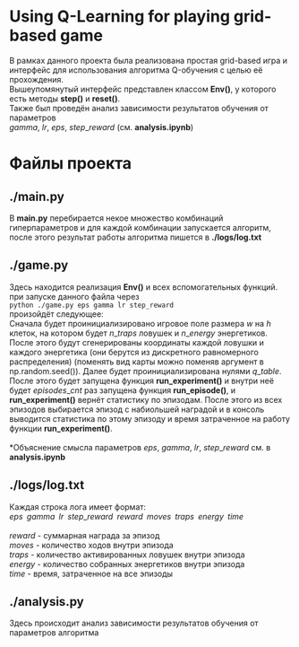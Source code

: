 Using Q-Learning for playing grid-based game
 =======================
 
 В рамках данного проекта была реализована простая grid-based игра и интерфейс для использования алгоритма Q-обучения c целью её прохождения.\
 Вышеупомянутый интерфейс представлен классом **Env()**, у которого есть методы **step()** и **reset()**. \
 Также был проведён анализ зависимости результатов обучения от параметров \
$gamma$, $lr$, $eps$, $step\_reward$ (см. **analysis.ipynb**)


Файлы проекта
=============


./main.py
-----------
В **main.py** перебирается некое множество комбинаций гиперпараметров и для каждой комбинации запускается алгоритм, после этого результат работы алгоритма пишется в **./logs/log.txt**

./game.py
-----------
Здесь находится реализация **Env()** и всех вспомогательных функций.\
при запуске данного файла через\
`python ./game.py eps gamma lr step_reward`\
произойдёт следующее:\
Сначала будет проинициализировано игровое поле размера $w$ на $h$ клеток,
на котором будет $n\_traps$ ловушек и $n\_energy$ энергетиков. После этого будут сгенерированы координаты каждой ловушки и каждого энергетика (они берутся из дискретного равномерного распределения) (поменять вид карты можно поменяв аргумент в np.random.seed()). Далее будет проинициализирована нулями $q\_table$.
После этого будет запущена функция **run\_experiment()** и внутри неё будет $episodes\_cnt$ раз запущена функция **run\_episode()**, и **run\_experiment()** вернёт статистику по эпизодам. После этого из всех эпизодов выбирается эпизод с набиольшей наградой и в консоль выводится статистика по этому эпизоду и время затраченное на работу функции **run\_experiment()**.\
\
*Объяснение смысла параметров $eps$, $gamma$, $lr$, $step\_reward$ см. в **analysis.ipynb**



./logs/log.txt
---------------
Каждая строка лога имеет формат:\
$eps \, \, \, gamma \, \, \, lr \, \, \, step\_reward \, \, \, reward \, \, \, moves \, \, \, traps  \, \, \,energy \, \, \, time$\
\
$reward$ - суммарная награда за эпизод\
$moves$ - количество ходов внутри эпизода\
$traps$ - количество активированных ловушек внутри эпизода\
$energy$ - количество собранных энергетиков внутри эпизода\
$time$ - время, затраченное на все эпизоды


./analysis.py
-----------
Здесь происходит анализ зависимости результатов обучения от параметров алгоритма


